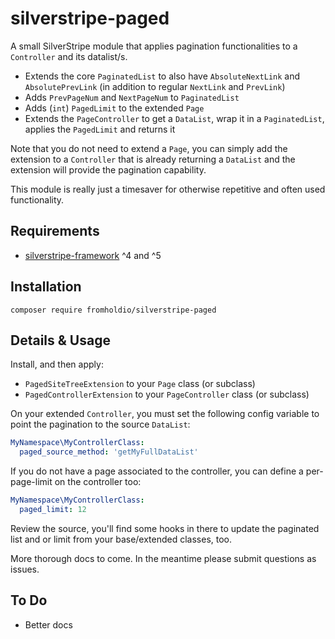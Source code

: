 # silverstripe-paged

A small SilverStripe module that applies pagination functionalities to a `Controller` and its datalist/s.

* Extends the core `PaginatedList` to also have `AbsoluteNextLink` and `AbsolutePrevLink` (in addition to regular `NextLink` and `PrevLink`)
* Adds `PrevPageNum` and `NextPageNum` to `PaginatedList`
* Adds (`int`) `PagedLimit` to the extended `Page`
* Extends the `PageController` to get a `DataList`, wrap it in a `PaginatedList`, applies the `PagedLimit` and returns it

Note that you do not need to extend a `Page`, you can simply add the extension to a `Controller` that is already returning a `DataList` and the extension will provide the pagination capability.

This module is really just a timesaver for otherwise repetitive and often used functionality.

## Requirements

* [silverstripe-framework](https://github.com/silverstripe/silverstripe-cms) ^4 and ^5

## Installation

`composer require fromholdio/silverstripe-paged`

## Details & Usage

Install, and then apply:

* `PagedSiteTreeExtension` to your `Page` class (or subclass)
* `PagedControllerExtension` to your `PageController` class (or subclass)

On your extended `Controller`, you must set the following config variable to point the pagination to the source `DataList`:

```yml
MyNamespace\MyControllerClass:
  paged_source_method: 'getMyFullDataList'
```

If you do not have a page associated to the controller, you can define a per-page-limit on the controller too:

```yml
MyNamespace\MyControllerClass:
  paged_limit: 12
```

Review the source, you'll find some hooks in there to update the paginated list and or limit from your base/extended classes, too.

More thorough docs to come. In the meantime please submit questions as issues.

## To Do

* Better docs
